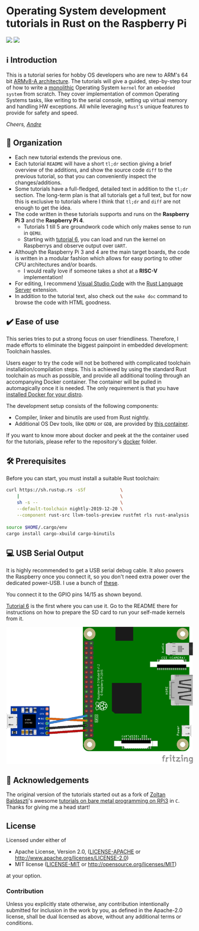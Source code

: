 # Operating System development tutorials in Rust on the Raspberry Pi

![](https://github.com/rust-embedded/rust-raspi3-OS-tutorials/workflows/BSP-RPi3/badge.svg) ![](https://github.com/rust-embedded/rust-raspi3-OS-tutorials/workflows/BSP-RPi4/badge.svg)

## ℹ️ Introduction

This is a tutorial series for hobby OS developers who are new to ARM's 64 bit
[ARMv8-A architecture]. The tutorials will give a guided, step-by-step tour of
how to write a [monolithic] Operating System `kernel` for an `embedded system`
from scratch. They cover implementation of common Operating Systems tasks, like
writing to the serial console, setting up virtual memory and handling HW
exceptions. All while leveraging `Rust`'s unique features to provide for safety
and speed.

_Cheers,
[Andre](https://github.com/andre-richter)_

[ARMv8-A architecture]: https://developer.arm.com/products/architecture/cpu-architecture/a-profile/docs
[monolithic]: https://en.wikipedia.org/wiki/Monolithic_kernel

## 📑 Organization

- Each new tutorial extends the previous one.
- Each tutorial `README` will have a short `tl;dr` section giving a brief
  overview of the additions, and show the source code `diff` to the previous
  tutorial, so that you can conveniently inspect the changes/additions.
- Some tutorials have a full-fledged, detailed text in addition to the `tl;dr`
  section. The long-term plan is that all tutorials get a full text, but for now
  this is exclusive to tutorials where I think that `tl;dr` and `diff` are not
  enough to get the idea.
- The code written in these tutorials supports and runs on the **Raspberry Pi
  3** and the **Raspberry Pi 4**.
  - Tutorials 1 till 5 are groundwork code which only makes sense to run in
    `QEMU`.
  - Starting with [tutorial 6](06_drivers_gpio_uart), you can load and run the
    kernel on Raspberrys and observe output over `UART`.
- Although the Raspberry Pi 3 and 4 are the main target boards, the code is
  written in a modular fashion which allows for easy porting to other CPU
  architectures and/or boards.
  - I would really love if someone takes a shot at a **RISC-V** implementation!
- For editing, I recommend [Visual Studio Code] with the [Rust Language Server]
  extension.
- In addition to the tutorial text, also check out the `make doc` command to
  browse the code with HTML goodness.

[Visual Studio Code]: https://code.visualstudio.com
[Rust Language Server]: https://github.com/rust-lang/rls

## ✔️ Ease of use

This series tries to put a strong focus on user friendliness. Therefore, I made
efforts to eliminate the biggest painpoint in embedded development: Toolchain
hassles.

Users eager to try the code will not be bothered with complicated toolchain
installation/compilation steps. This is achieved by using the standard Rust
toolchain as much as possible, and provide all additional tooling through an
accompanying Docker container. The container will be pulled in automagically
once it is needed. The only requirement is that you have [installed Docker for
your distro](https://docs.docker.com/install/).

The development setup consists of the following components:

- Compiler, linker and binutils are used from Rust nightly.
- Additional OS Dev tools, like `QEMU` or `GDB`, are provided by [this
  container](docker/rustembedded-osdev-utils).

If you want to know more about docker and peek at the the container used for the
tutorials, please refer to the repository's [docker](docker) folder.

## 🛠 Prerequisites

Before you can start, you must install a suitable Rust toolchain:

```bash
curl https://sh.rustup.rs -sSf             \
    |                                      \
    sh -s --                               \
    --default-toolchain nightly-2019-12-20 \
    --component rust-src llvm-tools-preview rustfmt rls rust-analysis

source $HOME/.cargo/env
cargo install cargo-xbuild cargo-binutils
```

## 💻 USB Serial Output

It is highly recommended to get a USB serial debug cable. It also powers the
Raspberry once you connect it, so you don't need extra power over the dedicated
power-USB. I use a bunch of
[these](https://www.amazon.de/dp/B0757FQ5CX/ref=cm_sw_r_tw_dp_U_x_ozGRDbVTJAG4Q).

You connect it to the GPIO pins 14/15 as shown beyond.

[Tutorial 6](06_drivers_gpio_uart) is the first where you can use it. Go to the
README there for instructions on how to prepare the SD card to run your
self-made kernels from it.

![UART wiring diagram](doc/wiring.png)

## 🙌 Acknowledgements

The original version of the tutorials started out as a fork of [Zoltan
Baldaszti](https://github.com/bztsrc)'s awesome [tutorials on bare metal
programming on RPi3](https://github.com/bztsrc/raspi3-tutorial) in `C`. Thanks
for giving me a head start!

## License

Licensed under either of

 * Apache License, Version 2.0, ([LICENSE-APACHE](LICENSE-APACHE) or http://www.apache.org/licenses/LICENSE-2.0)
 * MIT license ([LICENSE-MIT](LICENSE-MIT) or http://opensource.org/licenses/MIT)

at your option.

### Contribution

Unless you explicitly state otherwise, any contribution intentionally submitted
for inclusion in the work by you, as defined in the Apache-2.0 license, shall be
dual licensed as above, without any additional terms or conditions.
